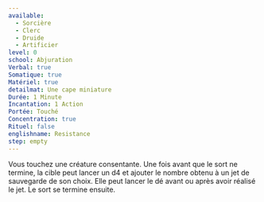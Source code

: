 ```yaml
---
available:
  - Sorcière
  - Clerc
  - Druide
  - Artificier
level: 0
school: Abjuration
Verbal: true
Somatique: true
Matériel: true
detailmat: Une cape miniature
Durée: 1 Minute
Incantation: 1 Action
Portée: Touché
Concentration: true
Rituel: false
englishname: Resistance
step: empty
---
```

Vous touchez une créature consentante. Une fois avant que le sort ne termine, la cible peut lancer un d4 et ajouter le nombre obtenu à un jet de sauvegarde de son choix. Elle peut lancer le dé avant ou après avoir réalisé le jet. Le sort se termine ensuite.
